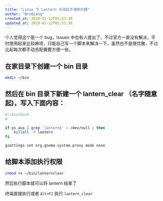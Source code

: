 ```yaml
---
title: "Linux 下 Lantern 关闭后不清除代理"
author: "BroQiang"
created_at: 2018-01-12T01:53:30
updated_at: 2018-01-12T01:53:30
---
```


个人觉得这个是一个 bug，Issues 中也有人提出了，不过官方一直没有解决，平时使用起来比较麻烦，只能自己写一个脚本来解决一下，虽然也不是很优雅，不过比起每次都手动去配置要方便一些。

## 在家目录下创建一个 bin 目录

```bash
mkdir ~/bin
```

## 然后在 bin 目录下新建一个 lantern_clear （名字随意起)，写入下面内容：

```bash
#!/bin/bash
#

if ps aux | grep 'lantern$' > /dev/null ; then
    killall -9 lantern
fi

gsettings set org.gnome.system.proxy mode none
```

## 给脚本添加执行权限

```bash
chmod +x ~/bin/lanternclear
```

然后执行脚本就可以将 lantern 结束了

终端直接执行或者 `Alt+F2` 执行 `lantern_clear`
